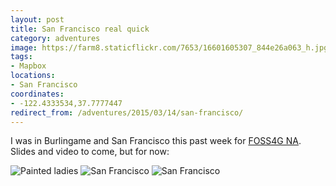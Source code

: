 ```yaml
---
layout: post
title: San Francisco real quick
category: adventures
image: https://farm8.staticflickr.com/7653/16601605307_844e26a063_h.jpg
tags:
- Mapbox
locations:
- San Francisco
coordinates:
- -122.4333534,37.7777447
redirect_from: /adventures/2015/03/14/san-francisco/
---
```



I was in Burlingame and San Francisco this past week for [FOSS4G NA](https://2015.foss4g-na.org/). Slides and video to come, but for now:

<div class="photos">

<img src="https://farm8.staticflickr.com/7653/16601605307_844e26a063_h.jpg"  alt="Painted ladies">

<img src="https://farm8.staticflickr.com/7648/16807769791_70c8c5b93b_h.jpg" class="img-half" alt="San Francisco">

<img src="https://farm9.staticflickr.com/8705/16621315088_3f8d9d1425_h.jpg" class="img-half" alt="San Francisco">
</div>